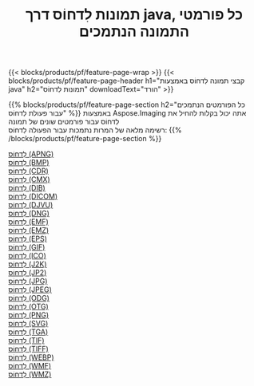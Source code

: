 ﻿---
title: תמונות לִדחוֹס דרך java, כל פורמטי התמונה הנתמכים 
weight: 3920
url: /he/java/compress 
lang: he
langdirlevel: 2
locales: zh-hans,ja,it,ru,de,es,fr,nl,id,lt,pl,pt,vi,tr,ko,zh-hant,ar,hi,th,sv,cs,uk,he
description: באמצעות Aspose.Imaging תוכל בקלות לִדחוֹס תמונות באמצעות java
---

{{< blocks/products/pf/feature-page-wrap >}}
{{< blocks/products/pf/feature-page-header h1="קבצי תמונה לִדחוֹס באמצעות java" h2="תמונות לִדחוֹס" downloadText="הורד" >}}


{{% blocks/products/pf/feature-page-section  h2="כל הפורמטים הנתמכים עבור פעולת לִדחוֹס" %}}
באמצעות Aspose.Imaging אתה יכול בקלות להחיל את לִדחוֹס עבור פורמטים שונים של תמונה
<br/>
רשימה מלאה של המרות נתמכות עבור הפעולה לִדחוֹס:
{{% /blocks/products/pf/feature-page-section %}}
<div class="container-fluid productfamilypage bg-gray">
    <div class="convertypes bg-gray agp-content section">
        <div class="container">
		<div class="row other-converters">
		    <div class='col-md-2 other-converter remove-lp remove-rp'><a href="/imaging/he/java/compress/apng" >לִדחוֹס (APNG)</a></div><div class='col-md-2 other-converter remove-lp remove-rp'><a href="/imaging/he/java/compress/bmp" >לִדחוֹס (BMP)</a></div><div class='col-md-2 other-converter remove-lp remove-rp'><a href="/imaging/he/java/compress/cdr" >לִדחוֹס (CDR)</a></div><div class='col-md-2 other-converter remove-lp remove-rp'><a href="/imaging/he/java/compress/cmx" >לִדחוֹס (CMX)</a></div><div class='col-md-2 other-converter remove-lp remove-rp'><a href="/imaging/he/java/compress/dib" >לִדחוֹס (DIB)</a></div><div class='col-md-2 other-converter remove-lp remove-rp'><a href="/imaging/he/java/compress/dicom" >לִדחוֹס (DICOM)</a></div><div class='col-md-2 other-converter remove-lp remove-rp'><a href="/imaging/he/java/compress/djvu" >לִדחוֹס (DJVU)</a></div><div class='col-md-2 other-converter remove-lp remove-rp'><a href="/imaging/he/java/compress/dng" >לִדחוֹס (DNG)</a></div><div class='col-md-2 other-converter remove-lp remove-rp'><a href="/imaging/he/java/compress/emf" >לִדחוֹס (EMF)</a></div><div class='col-md-2 other-converter remove-lp remove-rp'><a href="/imaging/he/java/compress/emz" >לִדחוֹס (EMZ)</a></div><div class='col-md-2 other-converter remove-lp remove-rp'><a href="/imaging/he/java/compress/eps" >לִדחוֹס (EPS)</a></div><div class='col-md-2 other-converter remove-lp remove-rp'><a href="/imaging/he/java/compress/gif" >לִדחוֹס (GIF)</a></div><div class='col-md-2 other-converter remove-lp remove-rp'><a href="/imaging/he/java/compress/ico" >לִדחוֹס (ICO)</a></div><div class='col-md-2 other-converter remove-lp remove-rp'><a href="/imaging/he/java/compress/j2k" >לִדחוֹס (J2K)</a></div><div class='col-md-2 other-converter remove-lp remove-rp'><a href="/imaging/he/java/compress/jp2" >לִדחוֹס (JP2)</a></div><div class='col-md-2 other-converter remove-lp remove-rp'><a href="/imaging/he/java/compress/jpg" >לִדחוֹס (JPG)</a></div><div class='col-md-2 other-converter remove-lp remove-rp'><a href="/imaging/he/java/compress/jpeg" >לִדחוֹס (JPEG)</a></div><div class='col-md-2 other-converter remove-lp remove-rp'><a href="/imaging/he/java/compress/odg" >לִדחוֹס (ODG)</a></div><div class='col-md-2 other-converter remove-lp remove-rp'><a href="/imaging/he/java/compress/otg" >לִדחוֹס (OTG)</a></div><div class='col-md-2 other-converter remove-lp remove-rp'><a href="/imaging/he/java/compress/png" >לִדחוֹס (PNG)</a></div><div class='col-md-2 other-converter remove-lp remove-rp'><a href="/imaging/he/java/compress/svg" >לִדחוֹס (SVG)</a></div><div class='col-md-2 other-converter remove-lp remove-rp'><a href="/imaging/he/java/compress/tga" >לִדחוֹס (TGA)</a></div><div class='col-md-2 other-converter remove-lp remove-rp'><a href="/imaging/he/java/compress/tif" >לִדחוֹס (TIF)</a></div><div class='col-md-2 other-converter remove-lp remove-rp'><a href="/imaging/he/java/compress/tiff" >לִדחוֹס (TIFF)</a></div><div class='col-md-2 other-converter remove-lp remove-rp'><a href="/imaging/he/java/compress/webp" >לִדחוֹס (WEBP)</a></div><div class='col-md-2 other-converter remove-lp remove-rp'><a href="/imaging/he/java/compress/wmf" >לִדחוֹס (WMF)</a></div><div class='col-md-2 other-converter remove-lp remove-rp'><a href="/imaging/he/java/compress/wmz" >לִדחוֹס (WMZ)</a></div>
                </div>
        </div>
    </div>
</div>
<br/>
